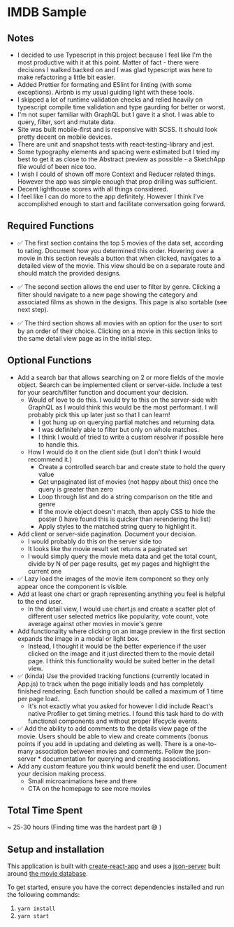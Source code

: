 # IMDB Sample

## Notes

- I decided to use Typescript in this project because I feel like I'm the most productive with it at this point. Matter of fact - there were decisions I walked backed on and I was glad typescript was here to make refactoring a little bit easier.
- Added Prettier for formating and ESlint for linting (with some exceptions). Airbnb is my usual guiding light with these tools.
- I skipped a lot of runtime validation checks and relied heavily on typescript compile time validation and type gaurding for better or worst.
- I'm not super familiar with GraphQL but I gave it a shot. I was able to query, filter, sort and mutate data.
- Site was built mobile-first and is responsive with SCSS. It should look pretty decent on mobile devices.
- There are unit and snapshot tests with react-testing-library and jest.
- Some typography elements and spacing were estimated but I tried my best to get it as close to the Abstract preview as possible - a SketchApp file would of been nice too.
- I wish I could of shown off more Context and Reducer related things. However the app was simple enough that prop drilling was sufficient.
- Decent lighthouse scores with all things considered.
- I feel like I can do more to the app definitely. However I think I've accomplished enough to start and facilitate conversation going forward.
## Required Functions

- ✅ The first section contains the top 5 movies of the data set, according to rating. Document how you determined this order. Hovering over a movie in this section reveals a button that when clicked, navigates to a detailed view of the movie. This view should be on a separate route and should match the provided designs.

- ✅ The second section allows the end user to filter by genre. Clicking a filter should navigate to a new page showing the category and associated films as shown in the designs. This page is also sortable (see next step).

- ✅ The third section shows all movies with an option for the user to sort by an order of their choice. Clicking on a movie in this section links to the same detail view page as in the initial step.

## Optional Functions

- Add a search bar that allows searching on 2 or more fields of the movie object. Search can be implemented client or server-side. Include a test for your search/filter function and document your decision.
  - Would of love to do this. I would try to this on the server-side with GraphQL as I would think this would be the most performant. I will probably pick this up later just so that I can learn!
    - I got hung up on querying partial matches and returning data.
    - I was definitely able to filter but only on whole matches.
    - I think I would of tried to write a custom resolver if possible here to handle this.
  - How I would do it on the client side (but I don't think I would recommend it.)
    - Create a controlled search bar and create state to hold the query value
    - Get unpaginated list of movies (not happy about this) once the query is greater than zero
    - Loop through list and do a string comparison on the title and genre
    - If the movie object doesn't match, then apply CSS to hide the poster (I have found this is quicker than rerendering the list)
    - Apply styles to the matched string query to highlight it.
- Add client or server-side pagination. Document your decision.
    - I would probably do this on the server side too
    - It looks like the movie result set returns a paginated set
    - I would simply query the movie meta data and get the total count, divide by N of per page results, get my pages and highlight the current one
- ✅ Lazy load the images of the movie item component so they only appear once the component is visible.
- Add at least one chart or graph representing anything you feel is helpful to the end user.
    - In the detail view, I would use chart.js and create a scatter plot of different user selected metrics like popularity, vote count, vote average against other movies in movie's genre 
- Add functionality where clicking on an image preview in the first section expands the image in a modal or light box.
    - Instead, I thought it would be the better experience if the user clicked on the image and it just directed them to the movie detail page. I think this functionality would be suited better in the detail view.
- ✅ (kinda) Use the provided tracking functions (currently located in App.js) to track when the page initially loads and has completely finished rendering. Each function should be called a maximum of 1 time per page load.
  - It's not exactly what you asked for however I did include React's native Profiler to get timing metrics. I found this task hard to do with functional components and without proper lifecycle events.
- ✅ Add the ability to add comments to the details view page of the movie. Users should be able to view and create comments (bonus points if you add in updating and deleting as well). There is a one-to-many association between movies and comments. Follow the json-server \* documentation for querying and creating associations.
- Add any custom feature you think would benefit the end user. Document your decision making process.
  - Small microanimations here and there
  - CTA on the homepage to see more movies


## Total Time Spent
~ 25-30 hours (Finding time was the hardest part 😅 )

## Setup and installation

This application is built with [create-react-app](https://reactjs.org/docs/create-a-new-react-app.html) and uses a [json-server](https://github.com/typicode/json-server) built around [the movie database](https://www.themoviedb.org/).

To get started, ensure you have the correct dependencies installed and run the following commands:

1. `yarn install`
2. `yarn start`
